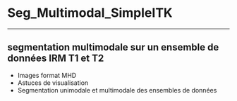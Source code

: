 # Seg_Multimodal_SimpleITK
---
segmentation multimodale sur un ensemble de données IRM T1 et T2
---
* Images format MHD
* Astuces de visualisation
* Segmentation unimodale et multimodale des ensembles de données
